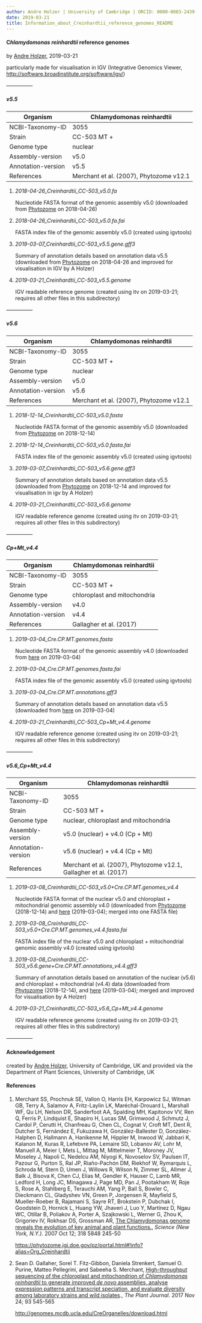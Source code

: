 ```yaml
---
author: Andre Holzer | University of Cambridge | ORCID: 0000-0003-2439-6364
date: 2019-03-21
title: Information_about_Creinhardtii_reference_genomes_README
---
```


#### C*hlamydomonas reinhardtii* reference genomes

by [Andre Holzer](https://orcid.org/0000-0003-2439-6364), 2019-03-21

particularly made for visualisation in IGV (Integrative Genomics Viewer, http://software.broadinstitute.org/software/igv/)

—————

##### v5.5

| Organism           | Chlamydomonas reinhardtii               |
| ------------------ | --------------------------------------- |
| NCBI-Taxonomy-ID   | 3055                                    |
| Strain             | CC-503 MT +                             |
| Genome type        | nuclear                                 |
| Assembly-version   | v5.0                                    |
| Annotation-version | v5.5                                    |
| References         | Merchant et al. (2007), Phytozome v12.1 |

1. *2018-04-26_Creinhardtii_CC-503_v5.0.fa*

   Nucleotide FASTA format of the genomic assembly v5.0 (downloaded from [Phytozome](https://phytozome.jgi.doe.gov/pz/portal.html) on 2018-04-26)

2. *2018-04-26_Creinhardtii_CC-503_v5.0.fa.fai*

   FASTA index file of the genomic assembly v5.0 (created using igvtools)

3. *2019-03-07_Creinhardtii_CC-503_v5.5.gene.gff3*

   Summary of annotation details based on annotation data v5.5 (downloaded from [Phytozome](https://phytozome.jgi.doe.gov/pz/portal.html) on 2018-04-26 and improved for visualisation in IGV by A Holzer) 

4. *2019-03-21_Creinhardtii_CC-503_v5.5.genome*

   IGV readable reference genome (created using itv on 2019-03-21; requires all other files in this subdirectory)



—————

##### v5.6

| Organism           | Chlamydomonas reinhardtii               |
| ------------------ | --------------------------------------- |
| NCBI-Taxonomy-ID   | 3055                                    |
| Strain             | CC-503 MT +                             |
| Genome type        | nuclear                                 |
| Assembly-version   | v5.0                                    |
| Annotation-version | v5.6                                    |
| References         | Merchant et al. (2007), Phytozome v12.1 |

1. *2018-12-14_Creinhardtii_CC-503_v5.0.fasta*

   Nucleotide FASTA format of the genomic assembly v5.0 (downloaded from [Phytozome](https://phytozome.jgi.doe.gov/pz/portal.html) on 2018-12-14)

2. *2018-12-14_Creinhardtii_CC-503_v5.0.fasta.fai*

   FASTA index file of the genomic assembly v5.0 (created using igvtools)

3. *2019-03-07_Creinhardtii_CC-503_v5.6.gene.gff3*

   Summary of annotation details based on annotation data v5.5 (downloaded from [Phytozome](https://phytozome.jgi.doe.gov/pz/portal.html) on 2018-12-14 and improved for visualisation in igv by A Holzer) 

4. *2019-03-21_Creinhardtii_CC-503_v5.6.genome*

   IGV readable reference genome (created using itv on 2019-03-21; requires all other files in this subdirectory)



—————

##### Cp+Mt_v4.4

| Organism           | Chlamydomonas reinhardtii    |
| ------------------ | ---------------------------- |
| NCBI-Taxonomy-ID   | 3055                         |
| Strain             | CC-503 MT +                  |
| Genome type        | chloroplast and mitochondria |
| Assembly-version   | v4.0                         |
| Annotation-version | v4.4                         |
| References         | Gallagher et al. (2017)      |

1. *2019-03-04_Cre.CP.MT.genomes.fasta*

   Nucleotide FASTA format of the genomic assembly v4.0 (downloaded from [here](http://genomes.mcdb.ucla.edu/CreOrganelles/download.html) on 2019-03-04)

2. *2019-03-04_Cre.CP.MT.genomes.fasta.fai*

   FASTA index file of the genomic assembly v5.0 (created using igvtools)

3. *2019-03-04_Cre.CP.MT.annotations.gff3*

   Summary of annotation details based on annotation data v5.5 (downloaded from [here](http://genomes.mcdb.ucla.edu/CreOrganelles/download.html) on 2019-03-04) 

4. *2019-03-21_Creinhardtii_CC-503_Cp+Mt_v4.4.genome*

   IGV readable reference genome (created using itv on 2019-03-21; requires all other files in this subdirectory)



—————

##### v5.6_Cp+Mt_v4.4

| Organism           | Chlamydomonas reinhardtii                                    |
| ------------------ | ------------------------------------------------------------ |
| NCBI-Taxonomy-ID   | 3055                                                         |
| Strain             | CC-503 MT +                                                  |
| Genome type        | nuclear, chloroplast and mitochondria                        |
| Assembly-version   | v5.0 (nuclear) + v4.0 (Cp + Mt)                              |
| Annotation-version | v5.6 (nuclear) + v4.4 (Cp + Mt)                              |
| References         | Merchant et al. (2007),  Phytozome v12.1, Gallagher et al. (2017) |

1. *2019-03-08_Creinhardtii_CC-503_v5.0+Cre.CP.MT.genomes_v4.4*

   Nucleotide FASTA format of the nuclear v5.0 and chloroplast + mitochondrial genomic assembly v4.0 (downloaded from [Phytozome](https://phytozome.jgi.doe.gov/pz/portal.html) (2018-12-14) and [here](http://genomes.mcdb.ucla.edu/CreOrganelles/download.html) (2019-03-04); merged into one FASTA file)

2. *2019-03-08_Creinhardtii_CC-503_v5.0+Cre.CP.MT.genomes_v4.4.fasta.fai*

   FASTA index file of the nuclear v5.0 and chloroplast + mitochondrial genomic assembly v4.0 (created using igvtools)

3. *2019-03-08_Creinhardtii_CC-503_v5.6.gene+Cre.CP.MT.annotations_v4.4.gff3*

   Summary of annotation details based on annotation of the nuclear (v5.6) and chloroplast + mitochondrial (v4.4) data (downloaded from [Phytozome](https://phytozome.jgi.doe.gov/pz/portal.html) (2018-12-14),  and [here](http://genomes.mcdb.ucla.edu/CreOrganelles/download.html) (2019-03-04); merged and improved for visualisation by A Holzer)

4. *2019-03-21_Creinhardtii_CC-503_v5.6_Cp+Mt_v4.4.genome*

   IGV readable reference genome (created using itv on 2019-03-21; requires all other files in this subdirectory)

—————



#### Acknowledgement

created by [Andre Holzer](https://orcid.org/0000-0003-2439-6364), University of Cambridge, UK and provided via the Department of Plant Sciences, University of Cambridge, UK



#### References

1. Merchant SS, Prochnuk SE, Vallon O, Harris EH, Karpowicz SJ, Witman GB, Terry A, Salamov A, Fritz-Laylin LK, Maréchal-Drouard L, Marshall WF, Qu LH, Nelson DR, Sanderfoot AA, Spalding MH, Kapitonov VV, Ren Q, Ferris P, Lindquist E, Shapiro H, Lucas SM, Grimwood J, Schmutz J, Cardol P, Cerutti H, Chanfreau G, Chen CL, Cognat V, Croft MT, Dent R, Dutcher S, Fernández E, Fukuzawa H, González-Ballester D, González-Halphen D, Hallmann A, Hanikenne M, Hippler M, Inwood W, Jabbari K, Kalanon M, Kuras R, Lefebvre PA, Lemaire SD, Lobanov AV, Lohr M, Manuell A, Meier I, Mets L, Mittag M, Mittelmeier T, Moroney JV, Moseley J, Napoli C, Nedelcu AM, Niyogi K, Novoselov SV, Paulsen IT, Pazour G, Purton S, Ral JP, Riaño-Pachón DM, Riekhof W, Rymarquis L, Schroda M, Stern D, Umen J, Willows R, Wilson N, Zimmer SL, Allmer J, Balk J, Bisova K, Chen CJ, Elias M, Gendler K, Hauser C, Lamb MR, Ledford H, Long JC, Minagawa J, Page MD, Pan J, Pootakham W, Roje S, Rose A, Stahlberg E, Terauchi AM, Yang P, Ball S, Bowler C, Dieckmann CL, Gladyshev VN, Green P, Jorgensen R, Mayfield S, Mueller-Roeber B, Rajamani S, Sayre RT, Brokstein P, Dubchak I, Goodstein D, Hornick L, Huang YW, Jhaveri J, Luo Y, Martínez D, Ngau WC, Otillar B, Poliakov A, Porter A, Szajkowski L, Werner G, Zhou K, Grigoriev IV, Rokhsar DS, Grossman AR, [The Chlamydomonas genome reveals the evolution of key animal and plant functions.](https://www.ncbi.nlm.nih.gov/pubmed/17932292), *Science (New York, N.Y.)*. 2007 Oct 12; 318 5848 245-50

   https://phytozome.jgi.doe.gov/pz/portal.html#!info?alias=Org_Creinhardtii

   

2. Sean D. Gallaher, Sorel T. Fitz-Gibbon, Daniela Strenkert, Samuel O. Purine, Matteo Pellegrini, and Sabeeha S. Merchant, [High-throughput sequencing of the chloroplast and mitochondrion of *Chlamydomonas reinhardtii* to generate improved *de novo* assemblies, analyse expression patterns and transcript speciation, and evaluate diversity among laboratory strains and wild isolates](https://doi.org/10.1111/tpj.13788)., *The Plant Journal*. 2017 Nov 24; 93 545-565

   http://genomes.mcdb.ucla.edu/CreOrganelles/download.html
